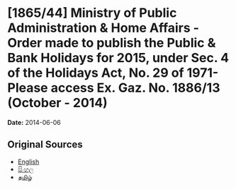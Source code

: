 # [1865/44] Ministry of Public Administration & Home Affairs - Order made to publish the Public & Bank Holidays for 2015, under Sec. 4 of the Holidays Act, No. 29 of 1971-Please access Ex. Gaz. No. 1886/13 (October - 2014)

**Date:** 2014-06-06

## Original Sources

- [English](https://documents.gov.lk/view/extra-gazettes/2014/6/1865-44_E.pdf)
- [සිංහල](https://documents.gov.lk/view/extra-gazettes/2014/6/1865-44_S.pdf)
- [தமிழ்](https://documents.gov.lk/view/extra-gazettes/2014/6/1865-44_T.pdf)
